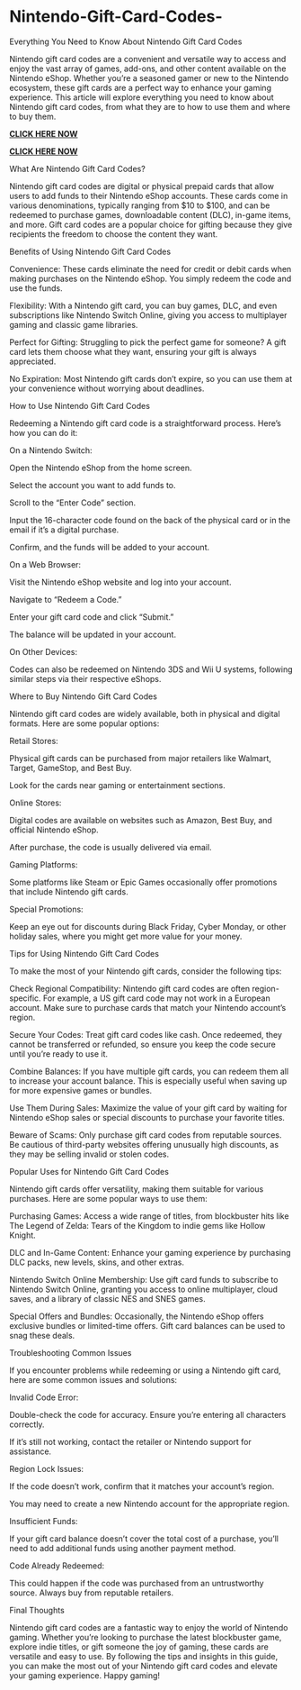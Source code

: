 # Nintendo-Gift-Card-Codes-
Everything You Need to Know About Nintendo Gift Card Codes

Nintendo gift card codes are a convenient and versatile way to access and enjoy the vast array of games, add-ons, and other content available on the Nintendo eShop. Whether you’re a seasoned gamer or new to the Nintendo ecosystem, these gift cards are a perfect way to enhance your gaming experience. This article will explore everything you need to know about Nintendo gift card codes, from what they are to how to use them and where to buy them.

**[CLICK HERE NOW](https://freeofferzone.xyz/2025/01/19/free-nintendo-gift-card-codes-2024-unused-a-complete-guide/)**

**[CLICK HERE NOW](https://freeofferzone.xyz/2025/01/19/free-nintendo-gift-card-codes-2024-unused-a-complete-guide/)**

What Are Nintendo Gift Card Codes?

Nintendo gift card codes are digital or physical prepaid cards that allow users to add funds to their Nintendo eShop accounts. These cards come in various denominations, typically ranging from $10 to $100, and can be redeemed to purchase games, downloadable content (DLC), in-game items, and more. Gift card codes are a popular choice for gifting because they give recipients the freedom to choose the content they want.

Benefits of Using Nintendo Gift Card Codes

Convenience: These cards eliminate the need for credit or debit cards when making purchases on the Nintendo eShop. You simply redeem the code and use the funds.

Flexibility: With a Nintendo gift card, you can buy games, DLC, and even subscriptions like Nintendo Switch Online, giving you access to multiplayer gaming and classic game libraries.

Perfect for Gifting: Struggling to pick the perfect game for someone? A gift card lets them choose what they want, ensuring your gift is always appreciated.

No Expiration: Most Nintendo gift cards don’t expire, so you can use them at your convenience without worrying about deadlines.

How to Use Nintendo Gift Card Codes

Redeeming a Nintendo gift card code is a straightforward process. Here’s how you can do it:

On a Nintendo Switch:

Open the Nintendo eShop from the home screen.

Select the account you want to add funds to.

Scroll to the “Enter Code” section.

Input the 16-character code found on the back of the physical card or in the email if it’s a digital purchase.

Confirm, and the funds will be added to your account.

On a Web Browser:

Visit the Nintendo eShop website and log into your account.

Navigate to “Redeem a Code.”

Enter your gift card code and click “Submit.”

The balance will be updated in your account.

On Other Devices:

Codes can also be redeemed on Nintendo 3DS and Wii U systems, following similar steps via their respective eShops.

Where to Buy Nintendo Gift Card Codes

Nintendo gift card codes are widely available, both in physical and digital formats. Here are some popular options:

Retail Stores:

Physical gift cards can be purchased from major retailers like Walmart, Target, GameStop, and Best Buy.

Look for the cards near gaming or entertainment sections.

Online Stores:

Digital codes are available on websites such as Amazon, Best Buy, and official Nintendo eShop.

After purchase, the code is usually delivered via email.

Gaming Platforms:

Some platforms like Steam or Epic Games occasionally offer promotions that include Nintendo gift cards.

Special Promotions:

Keep an eye out for discounts during Black Friday, Cyber Monday, or other holiday sales, where you might get more value for your money.

Tips for Using Nintendo Gift Card Codes

To make the most of your Nintendo gift cards, consider the following tips:

Check Regional Compatibility: Nintendo gift card codes are often region-specific. For example, a US gift card code may not work in a European account. Make sure to purchase cards that match your Nintendo account’s region.

Secure Your Codes: Treat gift card codes like cash. Once redeemed, they cannot be transferred or refunded, so ensure you keep the code secure until you’re ready to use it.

Combine Balances: If you have multiple gift cards, you can redeem them all to increase your account balance. This is especially useful when saving up for more expensive games or bundles.

Use Them During Sales: Maximize the value of your gift card by waiting for Nintendo eShop sales or special discounts to purchase your favorite titles.

Beware of Scams: Only purchase gift card codes from reputable sources. Be cautious of third-party websites offering unusually high discounts, as they may be selling invalid or stolen codes.

Popular Uses for Nintendo Gift Card Codes

Nintendo gift cards offer versatility, making them suitable for various purchases. Here are some popular ways to use them:

Purchasing Games: Access a wide range of titles, from blockbuster hits like The Legend of Zelda: Tears of the Kingdom to indie gems like Hollow Knight.

DLC and In-Game Content: Enhance your gaming experience by purchasing DLC packs, new levels, skins, and other extras.

Nintendo Switch Online Membership: Use gift card funds to subscribe to Nintendo Switch Online, granting you access to online multiplayer, cloud saves, and a library of classic NES and SNES games.

Special Offers and Bundles: Occasionally, the Nintendo eShop offers exclusive bundles or limited-time offers. Gift card balances can be used to snag these deals.

Troubleshooting Common Issues

If you encounter problems while redeeming or using a Nintendo gift card, here are some common issues and solutions:

Invalid Code Error:

Double-check the code for accuracy. Ensure you’re entering all characters correctly.

If it’s still not working, contact the retailer or Nintendo support for assistance.

Region Lock Issues:

If the code doesn’t work, confirm that it matches your account’s region.

You may need to create a new Nintendo account for the appropriate region.

Insufficient Funds:

If your gift card balance doesn’t cover the total cost of a purchase, you’ll need to add additional funds using another payment method.

Code Already Redeemed:

This could happen if the code was purchased from an untrustworthy source. Always buy from reputable retailers.

Final Thoughts

Nintendo gift card codes are a fantastic way to enjoy the world of Nintendo gaming. Whether you’re looking to purchase the latest blockbuster game, explore indie titles, or gift someone the joy of gaming, these cards are versatile and easy to use. By following the tips and insights in this guide, you can make the most out of your Nintendo gift card codes and elevate your gaming experience. Happy gaming!
